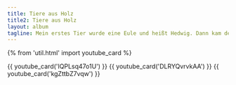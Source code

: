 ```yaml
---
title: Tiere aus Holz
title2: Tiere aus Holz
layout: album
tagline: Mein erstes Tier wurde eine Eule und heißt Hedwig. Dann kam der Fisch und die Katze.
---
```


{% from 'util.html' import youtube_card %}


{{ youtube_card('IQPLsq47o1U') }}
{{ youtube_card('DLRYQvrvkAA') }}
{{ youtube_card('kgZttbZ7vqw') }}
